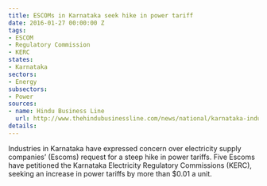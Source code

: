 ```yaml
---
title: ESCOMs in Karnataka seek hike in power tariff
date: 2016-01-27 00:00:00 Z
tags:
- ESCOM
- Regulatory Commission
- KERC
states:
- Karnataka
sectors:
- Energy
subsectors:
- Power
sources:
- name: Hindu Business Line
  url: http://www.thehindubusinessline.com/news/national/karnataka-industry-jittery-over-move-for-power-tariff-hike/article8130487.ece
details: 
---
```


Industries in Karnataka have expressed concern over electricity supply companies’ (Escoms) request for a steep hike in power tariffs. Five Escoms have petitioned the Karnataka Electricity Regulatory Commissions (KERC), seeking an increase in power tariffs by more than $0.01 a unit.
